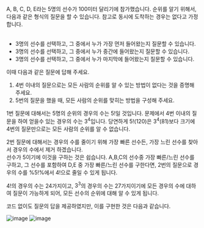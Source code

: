 A, B, C, D, E라는 5명의 선수가 100미터 달리기에 참가했습니다. 순위를 알기 위해서, 다음과 같은 형식의 질문을 할 수 있습니다. 참고로 동시에 도착하는 경우는 없다고 가정합니다.<br><br>
- 3명의 선수를 선택하고, 그 중에서 누가 가장 먼저 들어왔는지 질문할 수 있습니다.
- 3명의 선수를 선택하고, 그 중에서 누가 중간에 들어왔는지 질문할 수 있습니다.
- 3명의 선수를 선택하고, 그 중에서 누가 마지막에 들어왔는지 질문할 수 있습니다.

이때 다음과 같은 질문에 답해 주세요.
1. 4번 이내의 질문으로는 모든 사람의 순위를 알 수 있는 방법이 없다는 것을 증명해 주세요.
2. 5번의 질문을 했을 때, 모든 사람의 순위를 맞히는 방법을 구성해 주세요.



1번 질문에 대해서는 5명의 순위의 경우의 수는 $5!$일 것입니다. 문제에서 4번 이내의 질문을 하여 얻을수 있는 경우의 수는 $3^4$입니다. 당연하게 $5!$(120)은 $3^4$(81)보다 크기에 4번의 질문만으로는 모든 사람의 순위를 알 수 없습니다.

2번 질문에 대해서는 경우의 수를 줄이기 위해 가장 빠른 선수든, 가장 느린 선수를 찾아서 경우의 수에서 제거 하겠습니다.<br> 선수가 5이기에 이것을 구하는 것은 쉽습니다. A,B,C의 선수중 가장 빠른/느린 선수를 구하고, 그 선수를 포함하여 D,E 중 가장 빠른/느린 선수를 구한다면, 2번의 질문으로 경우의 수를 %5!%에서 $4!$으로 줄일 수 있게 됩니다.<br>

$4!$의 경우의 수는 24가지이고, $3^3$의 경우의 수는 27가지이기에 모든 경우의 수에 대하여 질문이 가능하게 되어, 모든 선수의 순위에 대해 알 수 있게 됩니다.

코드 없이도 질문의 답을 제공하였지만, 이를 구현한 것은 다음과 같습니다.

![image](https://github.com/bloodmoon3929/Algorithm/assets/144004857/1c65b32f-df86-40b0-af44-3424f4dbfcb6)
![image](https://github.com/bloodmoon3929/Algorithm/assets/144004857/1a3019ba-f276-4d7c-bbd4-9055a4b16a27)

